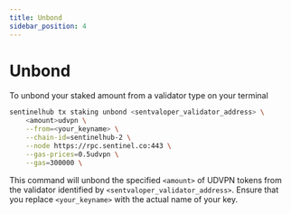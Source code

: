 ```yaml
---
title: Unbond
sidebar_position: 4
---
```


# Unbond

To unbond your staked amount from a validator type on your terminal

```bash
sentinelhub tx staking unbond <sentvaloper_validator_address> \
    <amount>udvpn \
    --from=<your_keyname> \
    --chain-id=sentinelhub-2 \
    --node https://rpc.sentinel.co:443 \
    --gas-prices=0.5udvpn \
    --gas=300000 \
```

This command will unbond the specified `<amount>` of UDVPN tokens from the validator identified by `<sentvaloper_validator_address>`. Ensure that you replace `<your_keyname>` with the actual name of your key.